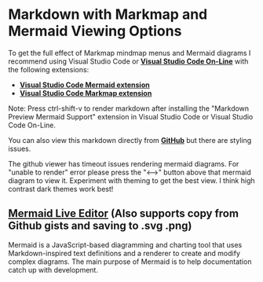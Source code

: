# Markdown with Markmap and Mermaid Viewing Options

To get the full effect of Markmap mindmap menus and Mermaid diagrams I recommend using Visual Studio Code or **[Visual Studio Code On-Line](https://github.dev/brentgroves/repsys/blob/main/development/status/weekly/2024/week18.md)** with the following extensions:

- **[Visual Studio Code Mermaid extension](https://marketplace.visualstudio.com/items?itemName=bierner.markdown-mermaid)**
- **[Visual Studio Code Markmap extension](https://marketplace.visualstudio.com/items?itemName=gera2ld.markmap-vscode)**

Note: Press ctrl-shift-v to render markdown after installing the "Markdown Preview Mermaid Support" extension in Visual Studio Code or Visual Studio Code On-Line.

You can also view this markdown directly from **[GitHub](https://github.com/brentgroves/repsys/blob/main/development/status/2024/week18.md)** but there are styling issues.

The github viewer has timeout issues rendering mermaid diagrams. For "unable to render" error please press the "<-->" button above that mermaid diagram to view it. Experiment with theming to get the best view. I think high contrast dark themes work best!

## **[Mermaid Live Editor](https://mermaid.live/edit)** (Also supports copy from Github gists and saving to .svg .png)

Mermaid is a JavaScript-based diagramming and charting tool that uses Markdown-inspired text definitions and a renderer to create and modify complex diagrams. The main purpose of Mermaid is to help documentation catch up with development.
